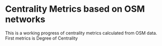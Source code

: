 # Centrality Metrics based on OSM networks
This is a working progress of centrality metrics calculated from OSM data.
First metrics is Degree of Centrality
